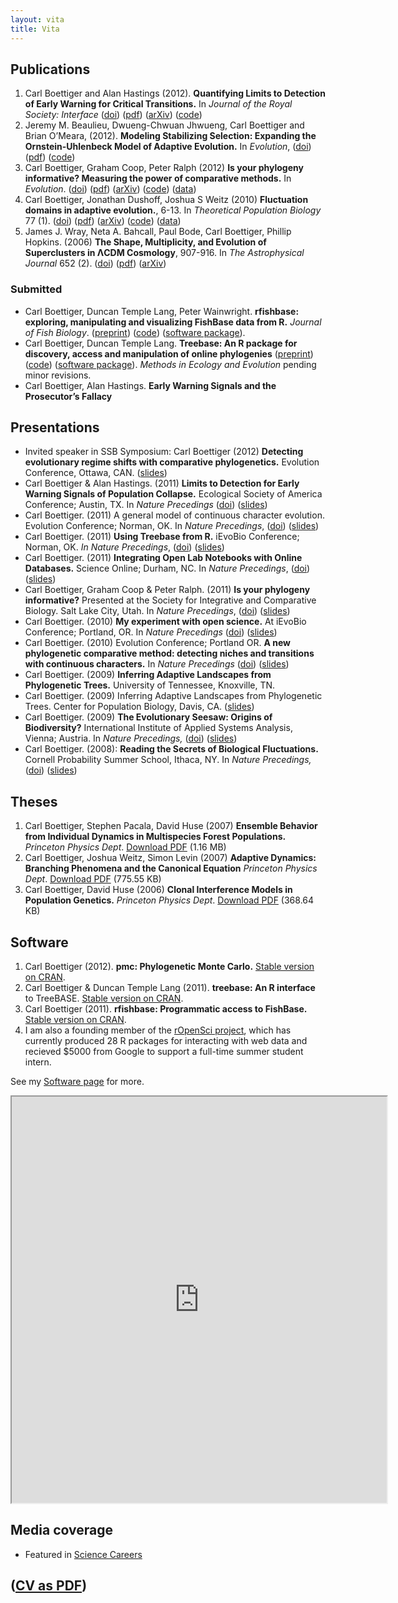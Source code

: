 ```yaml
---
layout: vita
title: Vita 
---
```



Publications
------------

1. Carl Boettiger and Alan Hastings (2012). **Quantifying Limits to Detection 
  of Early Warning for Critical Transitions.** In *Journal of the Royal Society:
  Interface* ([doi](http://dx.doi.org/10.1098/rsif.2012.0125)) 
  ([pdf](http://www.mendeley.com/download/public/98752/4711221423/daf2c6c056d7208c9dbf39b04397e6f9b342cef2/dl.pdf))
  ([arXiv](http://arxiv.org/abs/1204.6231))
  ([code](https://github.com/cboettig/earlywarning))
2. Jeremy M. Beaulieu, Dwueng-Chwuan Jhwueng, Carl Boettiger and Brian
  O’Meara, (2012). **Modeling Stabilizing Selection: Expanding the
  Ornstein-Uhlenbeck Model of Adaptive Evolution.** In *Evolution*,
  ([doi](http://dx.doi.org/10.1111/j.1558-5646.2012.01619.x)) 
  ([pdf](http://www.mendeley.com/download/public/98752/4605481493/93f096d8b8740485fc7a7dfe72baa56be6ef50b4/dl.pdf))
  ([code](http://cran.r-project.org/web/packages/OUwie/index.html))
3. Carl Boettiger, Graham Coop, Peter Ralph (2012) **Is your phylogeny
  informative? Measuring the power of comparative methods.** In
  *Evolution*.
  ([doi](http://dx.doi.org/10.1111/j.1558-5646.2012.01574.x)) 
  ([pdf](http://www.mendeley.com/download/public/98752/4485545653/9a209c7dd29980fd2e47c06eb8b2d1d7dd6f70d4/dl.pdf))
  ([arXiv](http://arxiv.org/abs/1110.4944))
  ([code](https://github.com/cboettig/pmc))
  ([data](http://datadryad.org/handle/10255/dryad.37645))
4. Carl Boettiger, Jonathan Dushoff, Joshua S Weitz (2010) **Fluctuation
  domains in adaptive evolution.**, 6-13. In *Theoretical Population
  Biology* 77 (1).
  ([doi](http://dx.doi.org/10.1016/j.tpb.2009.10.003)) 
  ([pdf](http://www.mendeley.com/download/public/98752/3107791751/8b066644aca2e396fd5e120d563026c8d560dc77/dl.pdf))
  ([arXiv](http://arxiv.org/abs/1004.4233))
  ([code](https://github.com/cboettig/fluctuationDomains))
  ([data](http://datadryad.org/handle/10255/dryad.37625))
5. James J. Wray, Neta A. Bahcall, Paul Bode, Carl Boettiger, Phillip
  Hopkins. (2006) **The Shape, Multiplicity, and Evolution of
  Superclusters in ΛCDM Cosmology**, 907-916. In *The Astrophysical
  Journal* 652 (2).
  ([doi](http://dx.doi.org/10.1086/508600)) 
  ([pdf](http://www.mendeley.com/download/public/98752/3107796991/fa842dca56ce0d0941132db7cfdd0e259a448973/dl.pdf))
  ([arXiv](http://arxiv.org/abs/astro-ph/0603060))

### Submitted

- Carl Boettiger, Duncan Temple Lang, Peter Wainwright. **rfishbase: exploring, manipulating and visualizing FishBase data from R.** *Journal of Fish Biology*. ([preprint](https://github.com/ropensci/rfishbase/blob/master/inst/doc/rfishbase/rfishbase_github.md)) ([code](https://github.com/ropensci/rfishbase)) ([software package](http://cran.at.r-project.org/web/packages/rfishbase/)). 
- Carl Boettiger, Duncan Temple Lang.  **Treebase: An R package for discovery, access and manipulation of online phylogenies** ([preprint](https://github.com/ropensci/treebase/blob/master/inst/doc/treebase/treebase_github.md)) ([code](https://github.com/ropensci/treebase)) ([software package](http://cran.at.r-project.org/web/packages/treebase/)). *Methods in Ecology and Evolution* pending minor revisions.
- Carl Boettiger, Alan Hastings. **Early Warning Signals and the Prosecutor’s Fallacy** 



Presentations
-------------

-   Invited speaker in SSB Symposium: Carl Boettiger (2012) **Detecting evolutionary regime shifts with comparative phylogenetics.**
    Evolution Conference, Ottawa, CAN. 
    ([slides](http://www.slideshare.net/cboettig/evolution-13576088)) 
-   Carl Boettiger & Alan Hastings. (2011) **Limits to Detection for Early
    Warning Signals of Population Collapse.** Ecological Society of
    America Conference; Austin, TX. In *Nature Precedings* 
    ([doi](dx.doi.org/10.1038/npre.2012.6857.1))
    ([slides](http://www.slideshare.net/cboettig/limits-to-detection-for-early-warning-signals-of-population-collapse))
-   Carl Boettiger. (2011) A general model of continuous character
    evolution. Evolution Conference; Norman, OK. In *Nature
    Precedings*,
    ([doi](http://dx.doi.org/10.1038/npre.2011.6080.1))
    ([slides](http://www.slideshare.net/cboettig/a-general-model-of-continuous-character-evolution))
-   Carl Boettiger. (2011) **Using Treebase from R.** iEvoBio
    Conference; Norman, OK. *In Nature Precedings*,
    ([doi](http://dx.doi.org/10.1038/npre.2012.6851.1))
    ([slides](http://www.slideshare.net/cboettig/r-interface-to-treebase))
-   Carl Boettiger. (2011) **Integrating Open Lab Notebooks with Online
    Databases.** Science Online; Durham, NC. In *Nature Precedings*,
    ([doi](http://dx.doi.org/10.1038/npre.2012.6853.1))
    ([slides](http://www.slideshare.net/cboettig/scioslides))
-   Carl Boettiger, Graham Coop & Peter Ralph. (2011) **Is your phylogeny
    informative?** Presented at the Society for Integrative and
    Comparative Biology. Salt Lake City, Utah. In *Nature Precedings*,
    ([doi](http://dx.doi.org/10.1038/npre.2011.6453.1))
    ([slides](http://www.slideshare.net/cboettig/is-your-phylogeny-informative))
-   Carl Boettiger. (2010) **My experiment with open science.** At
    iEvoBio Conference; Portland, OR. In *Nature
    Precedings* ([doi](http://dx.doi.org/10.1038/npre.2010.4602.1))
    ([slides](http://www.slideshare.net/cboettig/ievobio))
-   Carl Boettiger. (2010) Evolution Conference; Portland OR. **A new
    phylogenetic comparative method: detecting niches and transitions
    with continuous characters.** In *Nature Precedings*
    ([doi](10.1038/npre.2010.4615.1))
    ([slides](http://www.slideshare.net/cboettig/a-new-phylogenetic-comparative-method-detecting-niches-and-transitions-with-continuous-characters))
-   Carl Boettiger. (2009) **Inferring Adaptive Landscapes from
    Phylogenetic Trees.** University of Tennessee, Knoxville, TN.
-   Carl Boettiger. (2009) Inferring Adaptive Landscapes from
    Phylogenetic Trees. Center for Population Biology, Davis, CA.
    ([slides](http://www.slideshare.net/cboettig/cpb-pres))
-   Carl Boettiger. (2009) **The Evolutionary Seesaw: Origins of
    Biodiversity?** International Institute of Applied Systems
    Analysis, Vienna; Austria. In *Nature Precedings,*
    ([doi](http://dx.doi.org/10.1038/npre.2012.6852.1))
    ([slides](http://www.slideshare.net/cboettig/iiasa-final))
-   Carl Boettiger. (2008): **Reading the Secrets of Biological
    Fluctuations.** Cornell Probability Summer School, Ithaca, NY. In
    *Nature Precedings,*
    ([doi](http://dx.doi.org/10.1038/npre.2010.4949.1))
    ([slides](http://www.slideshare.net/cboettig/presentation-5348861))

Theses
------

1. Carl Boettiger, Stephen Pacala, David Huse (2007) 
  **Ensemble Behavior from Individual Dynamics in Multispecies Forest Populations.**
  *Princeton Physics Dept*. [Download PDF](http://www.mendeley.com/download/public/98752/3107796981/f36faf01ce5eefa266480067793881530f212fea/dl.pdf "Download file") (1.16 MB)
2. Carl Boettiger, Joshua Weitz, Simon Levin (2007) **Adaptive Dynamics: Branching Phenomena and the Canonical Equation**
    *Princeton Physics Dept*. [Download PDF](http://www.mendeley.com/download/public/98752/3107796951/191a62cc7aca52feb33075b833ac13eba1ed9679/dl.pdf "Download file")
    (775.55 KB)
3. Carl Boettiger, David Huse (2006) **Clonal Interference Models in Population Genetics.**
    *Princeton Physics Dept*. [Download PDF](http://www.mendeley.com/download/public/98752/3107796971/3a79ed95e8534fba508c93a54b9c757074657f2e/dl.pdf "Download file")
    (368.64 KB)

Software
--------

1. Carl Boettiger (2012). **pmc: Phylogenetic Monte Carlo.** [Stable version on CRAN](http://cran.r-project.org/web/packages/pmc/).
2. Carl Boettiger & Duncan Temple Lang (2011). **treebase: An R interface**
    to TreeBASE. [Stable version on CRAN](http://cran.r-project.org/web/packages/treebase/).
3. Carl Boettiger (2011). **rfishbase: Programmatic access to FishBase.**
    [Stable version on CRAN](http://cran.r-project.org/web/packages/rfishbase/).
4. I am also a founding member of the [rOpenSci project](http://ropensci.org), which has currently produced 28 R packages for interacting with web data and recieved $5000 from Google to support a full-time summer student intern.  


See my [Software page](http://carlboettiger.info/software.html) for more. 

<iframe src="http://www.mendeley.com/profiles/carl-boettiger/widget/7488/2655908770/eb0e7073c630009ad9f303bec5b11b7ee5cca39e/" width="600" height="650"></iframe>

Media coverage
--------------

-   Featured in [Science Careers](http://sciencecareers.sciencemag.org/career_magazine/previous_issues/articles/2010_04_09/caredit.a1000036)

## ([CV as PDF](http://www.carlboettiger.info/assets/files/cv.pdf))
